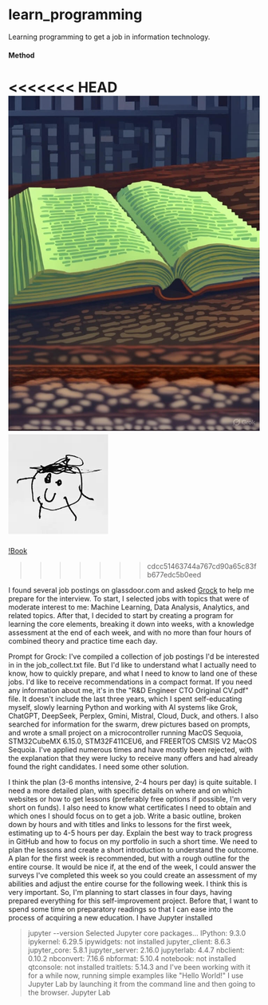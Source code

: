 # learn_programming

Learning programming to get a job in information technology.

#### Method

<<<<<<< HEAD
![](/image/book-open.jpg "The image abbout contest")
![This is an alt text.](/image/sample.webp "This is a sample image.")
=======
[!Book](image/book-open.jpg)
>>>>>>> cdcc51463744a767cd90a65c83fb677edc5b0eed

I found several job postings on glassdoor.com and asked [Grock](https://grok.com/) to help me prepare for the interview. To start, I selected jobs with topics that were of moderate interest to me:
Machine Learning, Data Analysis, Analytics, and related topics.
After that, I decided to start by creating a program for learning the core elements, breaking it down into weeks, with a knowledge assessment at the end of each week, and with no more than four hours of combined theory and practice time each day.
  
Prompt for Grock:
I've compiled a collection of job postings I'd be interested in in the job_collect.txt file. But I'd like to understand what I actually need to know, how to quickly prepare, and what I need to know to land one of these jobs. I'd like to receive recommendations in a compact format. If you need any information about me, it's in the "R&D Engineer CTO Original CV.pdf" file. It doesn't include the last three years, which I spent self-educating myself, slowly learning Python and working with AI systems like Grok, ChatGPT, DeepSeek, Perplex, Gmini, Mistral, Cloud, Duck, and others. I also searched for information for the swarm, drew pictures based on prompts, and wrote a small project on a microcontroller running MacOS Sequoia, STM32CubeMX 6.15.0, STM32F411CEU6, and FREERTOS CMSIS V2 MacOS Sequoia. I've applied numerous times and have mostly been rejected, with the explanation that they were lucky to receive many offers and had already found the right candidates. I need some other solution.

I think the plan (3-6 months intensive, 2-4 hours per day) is quite suitable. I need a more detailed plan, with specific details on where and on which websites or how to get lessons (preferably free options if possible, I'm very short on funds). I also need to know what certificates I need to obtain and which ones I should focus on to get a job.
Write a basic outline, broken down by hours and with titles and links to lessons for the first week, estimating up to 4-5 hours per day.
Explain the best way to track progress in GitHub and how to focus on my portfolio in such a short time.
We need to plan the lessons and create a short introduction to understand the outcome. A plan for the first week is recommended, but with a rough outline for the entire course. It would be nice if, at the end of the week, I could answer the surveys I've completed this week so you could create an assessment of my abilities and adjust the entire course for the following week. I think this is very important. So, I'm planning to start classes in four days, having prepared everything for this self-improvement project.
Before that, I want to spend some time on preparatory readings so that I can ease into the process of acquiring a new education.
I have Jupyter installed
> jupyter --version
Selected Jupyter core packages...
IPython: 9.3.0
ipykernel: 6.29.5
ipywidgets: not installed
jupyter_client: 8.6.3
jupyter_core: 5.8.1
jupyter_server: 2.16.0
jupyterlab: 4.4.7
nbclient: 0.10.2
nbconvert: 7.16.6
nbformat: 5.10.4
notebook: not installed
qtconsole: not installed
traitlets: 5.14.3
and I've been working with it for a while now, running simple examples like "Hello World!" I use Jupyter Lab by launching it from the command line and then going to the browser.
> Jupyter Lab

